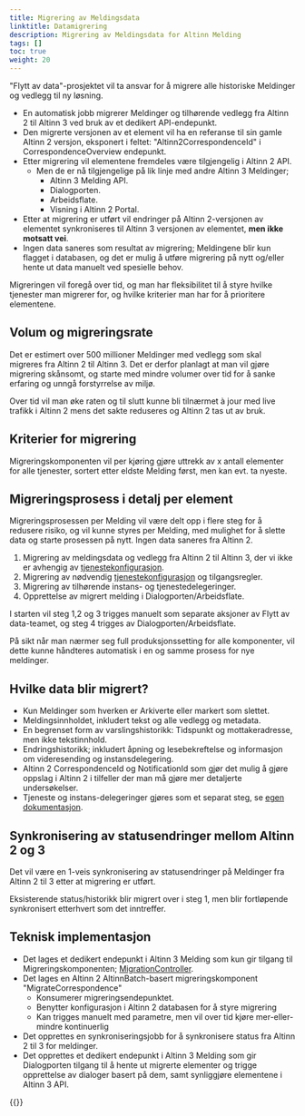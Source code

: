 ```yaml
---
title: Migrering av Meldingsdata
linktitle: Datamigrering
description: Migrering av Meldingsdata for Altinn Melding
tags: []
toc: true
weight: 20
---
```


"Flytt av data"-prosjektet vil ta ansvar for å migrere alle historiske Meldinger og vedlegg til ny løsning.

- En automatisk jobb migrerer Meldinger og tilhørende vedlegg fra Altinn 2 til Altinn 3 ved bruk av et dedikert API-endepunkt.
- Den migrerte versjonen av et element vil ha en referanse til sin gamle Altinn 2 versjon, eksponert i feltet: "Altinn2CorrespondenceId" i CorrespondenceOverview endepunkt.
- Etter migrering vil elementene fremdeles være tilgjengelig i Altinn 2 API.
  - Men de er nå tilgjengelige på lik linje med andre Altinn 3 Meldinger;
    - Altinn 3 Melding API.
    - Dialogporten.
    - Arbeidsflate.
    - Visning i Altinn 2 Portal.
- Etter at migrering er utført vil endringer på Altinn 2-versjonen av elementet synkroniseres til Altinn 3 versjonen av elementet, **men ikke motsatt vei**.
- Ingen data saneres som resultat av migrering; Meldingene blir kun flagget i databasen, og det er mulig å utføre migrering på nytt og/eller hente ut data manuelt ved spesielle behov.

Migreringen vil foregå over tid, og man har fleksibilitet til å styre hvilke tjenester man migrerer for, og hvilke kriterier man har for å prioritere elementene.

## Volum og migreringsrate

Det er estimert over 500 millioner Meldinger med vedlegg som skal migreres fra Altinn 2 til Altinn 3.
Det er derfor planlagt at man vil gjøre migrering skånsomt, og starte med mindre volumer over tid for å sanke erfaring og unngå forstyrrelse av miljø.

Over tid vil man øke raten og til slutt kunne bli tilnærmet à jour med live trafikk i Altinn 2 mens det sakte reduseres og Altinn 2 tas ut av bruk.

## Kriterier for migrering

Migreringskomponenten vil per kjøring gjøre uttrekk av x antall elementer for alle tjenester, sortert etter eldste Melding først, men kan evt. ta nyeste.

## Migreringsprosess i detalj per element

Migreringsprosessen per Melding vil være delt opp i flere steg for å redusere risiko, og vil kunne styres per Melding, med mulighet for å slette data og starte prosessen på nytt.
Ingen data saneres fra Altinn 2.

1. Migrering av meldingsdata og vedlegg fra Altinn 2 til Altinn 3, der vi ikke er avhengig av [tjenestekonfigurasjon](../service-migration/).
2. Migrering av nødvendig [tjenestekonfigurasjon](../service-migration/) og tilgangsregler.
3. Migrering av tilhørende instans- og tjenestedelegeringer.
4. Opprettelse av migrert melding i Dialogporten/Arbeidsflate.

I starten vil steg 1,2 og 3 trigges manuelt som separate aksjoner av Flytt av data-teamet, og steg 4 trigges av Dialogporten/Arbeidsflate.

På sikt når man nærmer seg full produksjonssetting for alle komponenter, vil dette kunne håndteres automatisk i en og samme prosess for nye meldinger.

## Hvilke data blir migrert?

- Kun Meldinger som hverken er Arkiverte eller markert som slettet.
- Meldingsinnholdet, inkludert tekst og alle vedlegg og metadata.
- En begrenset form av varslingshistorikk: Tidspunkt og mottakeradresse, men ikke tekstinnhold.
- Endringshistorikk; inkludert åpning og lesebekreftelse og informasjon om videresending og instansdelegering.
- Altinn 2 CorrespondenceId og NotificationId som gjør det mulig å gjøre oppslag i Altinn 2 i tilfeller der man må gjøre mer detaljerte undersøkelser.
- Tjeneste og instans-delegeringer gjøres som et separat steg, se [egen dokumentasjon](../delegation-migration/).

## Synkronisering av statusendringer mellom Altinn 2 og 3

Det vil være en 1-veis synkronisering av statusendringer på Meldinger fra Altinn 2 til 3 etter at migrering er utført.

Eksisterende status/historikk blir migrert over i steg 1, men blir fortløpende synkronisert etterhvert som det inntreffer.

## Teknisk implementasjon

- Det lages et dedikert endepunkt i Altinn 3 Melding som kun gir tilgang til Migreringskomponenten; [MigrationController](https://github.com/Altinn/altinn-correspondence/blob/main/src/Altinn.Correspondence.API/Controllers/MigrationController.cs).
- Det lages en Altinn 2 AltinnBatch-basert migreringskomponent "MigrateCorrespondence"
  - Konsumerer migreringsendepunktet.
  - Benytter konfigurasjon i Altinn 2 databasen for å styre migrering
  - Kan trigges manuelt med parametre, men vil over tid kjøre mer-eller-mindre kontinuerlig  
- Det opprettes en synkroniseringsjobb for å synkronisere status fra Altinn 2 til 3 for meldinger.
- Det opprettes et dedikert endepunkt i Altinn 3 Melding som gir Dialogporten tilgang til å hente ut migrerte elementer og trigge opprettelse av dialoger basert på dem, samt synliggjøre elementene i Altinn 3 API.

{{<children />}}
